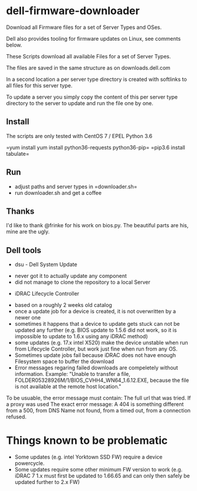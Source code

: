 # dell-firmware-downloader
Download all Firmware files for a set of Server Types and OSes.

Dell also provides tooling for firmware updates on Linux, see comments below.

These Scripts download all available Files for a set of Server Types.

The files are saved in the same structure as on downloads.dell.com

In a second location a per server type directory is created with softlinks to all files for this server type.

To update a server you simply copy the content of this per server type directory to the server to update and run the file one by one.

## Install
The scripts are only tested with CentOS 7 / EPEL Python 3.6

=yum install yum install python36-requests python36-pip=
=pip3.6 install tabulate=

## Run

- adjust paths and server types in =downloader.sh=
- run downloader.sh and get a coffee


## Thanks
I'd like to thank @frinke for his work on bios.py. The beautiful parts are his, mine are the ugly.

## Dell tools

* dsu - Dell System Update
- never got it to actually update any component
- did not manage to clone the repository to a local Server

* iDRAC Lifecycle Controller
- based on a roughly 2 weeks old catalog
- once a update job for a device is created, it is not overwritten by a newer one
- sometimes it happens that a device to update gets stuck can not be updated any further (e.g. BIOS update to 1.5.6 did not work, so it is impossible to update to 1.6.x using any iDRAC method)
- some updates (e.g. 17.x intel X520) make the device unstable when run from Lifecycle Controller, but work just fine when run from any OS.
- Sometimes update jobs fail because iDRAC does not have enough Filesystem space to buffer the download
- Error messages regaring failed downloads are compeletely without information. Example:
"Unable to transfer a file, FOLDER05328926M/1/BIOS_CVHH4_WN64_1.6.12.EXE, because the file is not available at the remote host location."

To be usuable, the error message must contain:
The full url that was tried.
If a proxy was used
The exact error message: A 404 is something different from a 500, from DNS Name not found, from a timed out, from a connection refused.

# Things known to be problematic
- Some updates (e.g. intel Yorktown SSD FW) require a device powercycle.
- Some updates require some other minimum FW version to work (e.g. iDRAC 7 1.x must first be updated to 1.66.65 and can only then safely be updated further to 2.x FW)
